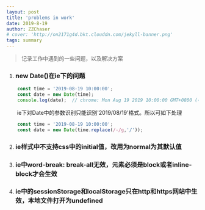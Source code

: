 ```yaml
---
layout: post
title: 'problems in work'
date: 2019-8-19
author: ZZChaser
# cover: 'http://on2171g4d.bkt.clouddn.com/jekyll-banner.png'
tags: summary
---
```


> 记录工作中遇到的一些问题，以及解决方案

1. ### new Date()在ie下的问题
```javascript
    const time = '2019-08-19 10:00:00';
    const date = new Date(time);
    console.log(date);  // chrome: Mon Aug 19 2019 10:00:00 GMT+0800 (中国标准时间)   // ie：[date] Invalid Date
```
&emsp;&emsp;ie下对Date中的参数识别只能识别'2019/08/19'格式。所以可如下处理
```javascript
    const time = '2019-08-19 10:00:00';
    const date = new Date(time.replace(/-/g,'/'));
``` 
2. ### ie样式中不支持css中的initial值，改用为normal为其默认值
3. ### ie中word-break: break-all无效，元素必须是block或者inline-block才会生效
4. ### ie中的sessionStorage和localStorage只在http和https网站中生效，本地文件打开为undefined